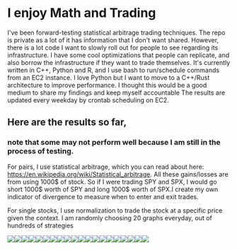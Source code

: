 
# I enjoy Math and Trading
I've been forward-testing statistical arbitrage trading techniques. The repo is private as a lot of it has information that I don't want shared. However, there is a lot code I want to slowly roll out for people to see regarding its infrastructure. I have some cool optimizations that people can replicate, and also borrow the infrastructure if they want to trade themselves. It's currently written in C++, Python and R, and I use bash to run/schedule commands from an EC2 instance. I love Python but I want to move to a C++/Rust architecture to improve performance. I thought this would be a good medium to share my findings and keep myself accountable
The results are updated every weekday by crontab scheduling on EC2.

## Here are the results so far, 
### note that some may not perform well because I am still in the process of testing.

For pairs, I use statistical arbitrage, which you can read about here: https://en.wikipedia.org/wiki/Statistical_arbitrage. All these gains/losses are from using 1000$ of stock. So if I were trading SPY and SPX, I would go short 1000$ worth of SPY and long 1000$ worth of SPX.I create my own indicator of divergence to measure when to enter and exit trades.

For single stocks, I use normalization to trade the stock at a specific price given the context.
I am randomly choosing 20 graphs everyday, out of hundreds of strategies 
<div>
<img src="./imgs/SPY_100_capital.txt.jpg"/><img src="./imgs/SPY_68_capital.txt.jpg"/><img src="./imgs/QQQ_63_capital.txt.jpg"/><img src="./imgs/QQQ_66_capital.txt.jpg"/><img src="./imgs/SPY_35_capital.txt.jpg"/><img src="./imgs/SPY_QQQ_67_capital.txt.jpg"/><img src="./imgs/GBTC_IBIT_118_capital.txt.jpg"/><img src="./imgs/GBTC_IBIT_38_capital.txt.jpg"/><img src="./imgs/GBTC_IBIT_157_capital.txt.jpg"/><img src="./imgs/GBTC_IBIT_59_capital.txt.jpg"/><img src="./imgs/SPY_48_capital.txt.jpg"/><img src="./imgs/GBTC_IBIT_50_capital.txt.jpg"/><img src="./imgs/QQQ_94_capital.txt.jpg"/><img src="./imgs/QQQ_113_capital.txt.jpg"/><img src="./imgs/QQQ_31_capital.txt.jpg"/><img src="./imgs/GBTC_IBIT_177_capital.txt.jpg"/><img src="./imgs/GBTC_IBIT_125_capital.txt.jpg"/><img src="./imgs/SPY_112_capital.txt.jpg"/><img src="./imgs/GBTC_IBIT_177_capital.txt.jpg"/><img src="./imgs/QQQ_70_capital.txt.jpg"/>
</div>
